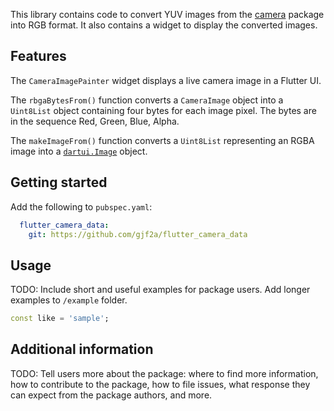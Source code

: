 <!--
This README describes the package. If you publish this package to pub.dev,
this README's contents appear on the landing page for your package.

For information about how to write a good package README, see the guide for
[writing package pages](https://dart.dev/guides/libraries/writing-package-pages).

For general information about developing packages, see the Dart guide for
[creating packages](https://dart.dev/guides/libraries/create-library-packages)
and the Flutter guide for
[developing packages and plugins](https://flutter.dev/developing-packages).
-->

This library contains code to convert YUV images from the [camera](https://pub.dev/packages/camera) 
package into RGB format. It also contains a widget to display the converted images.

## Features

The `CameraImagePainter` widget displays a live camera image in a Flutter UI.

The `rbgaBytesFrom()` function converts a `CameraImage` object into a `Uint8List` object containing
four bytes for each image pixel. The bytes are in the sequence Red, Green, Blue, Alpha.

The `makeImageFrom()` function converts a `Uint8List` representing an RGBA image into a 
[`dartui.Image`](https://api.flutter.dev/flutter/dart-ui/Image-class.html) object. 

## Getting started

Add the following to `pubspec.yaml`:
```yaml
  flutter_camera_data:
    git: https://github.com/gjf2a/flutter_camera_data
```

## Usage

TODO: Include short and useful examples for package users. Add longer examples
to `/example` folder.

```dart
const like = 'sample';
```

## Additional information

TODO: Tell users more about the package: where to find more information, how to
contribute to the package, how to file issues, what response they can expect
from the package authors, and more.
